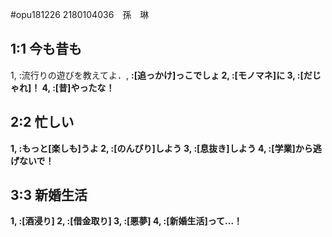 #opu181226   2180104036　孫　琳

## 1:1 今も昔も
1, <A>:流行りの遊びを教えてよ．, <B>:[追っかけ]っこでしょ
2, <B>:[モノマネ]に
3, <B>:[だじゃれ]！
4, <A>:[昔]やったな！

## 2:2 忙しい
1, <A>:もっと[楽しも]うよ
2, <A>:[のんびり]しよう
3, <A>:[息抜き]しよう
4, <B>:[学業]から逃げないで！

## 3:3 新婚生活
1, <A>:[酒浸り]
2, <A>:[借金取り]
3, <A>:[悪夢]
4, <B>:[新婚生活]って...！

